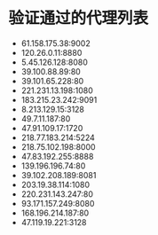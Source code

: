 # 验证通过的代理列表

 - 61.158.175.38:9002
 - 120.26.0.11:8880
 - 5.45.126.128:8080
 - 39.100.88.89:80
 - 39.101.65.228:80
 - 221.231.13.198:1080
 - 183.215.23.242:9091
 - 8.213.129.15:3128
 - 49.7.11.187:80
 - 47.91.109.17:1720
 - 218.77.183.214:5224
 - 218.75.102.198:8000
 - 47.83.192.255:8888
 - 139.196.196.74:80
 - 39.102.208.189:8081
 - 203.19.38.114:1080
 - 220.231.143.247:80
 - 93.171.157.249:8080
 - 168.196.214.187:80
 - 47.119.19.221:3128
